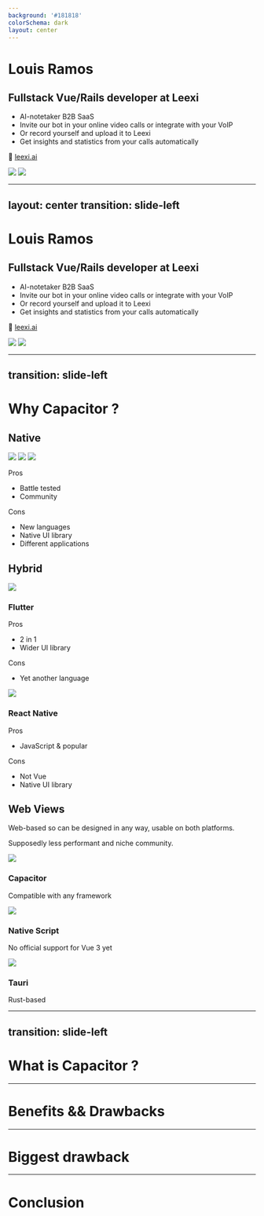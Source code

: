 ```yaml
---
background: '#181818'
colorSchema: dark
layout: center
---
```


<div class="flex gap-8 max-w-full">
  <div class="min-w-0 space-y-8">
    <div>
      <h1>Louis Ramos</h1>
      <h2>Fullstack Vue/Rails developer at Leexi</h2>
    </div>
    <ul v-click="1">
      <li>AI-notetaker B2B SaaS</li>
      <li>Invite our bot in your online video calls or integrate with your VoIP</li>
      <li>Or record yourself and upload it to Leexi</li>
      <li>Get insights and statistics from your calls automatically</li>
    </ul>
    <p v-click="1">
      🔗
      <a href="https://www.leexi.ai/">leexi.ai</a>
    </p>
  </div>

  <div class="relative shrink-0 w-60">
    <img class="rounded-xl" src="/images/pp.webp" />
    <img v-click="1" class="absolute w-20 -bottom-10 -left-10 bg-white px-3 py-3.5 rounded-xl" src="/images/leexi.png" />
  </div>
</div>

---
layout: center
transition: slide-left
---

<div class="flex gap-8 max-w-full">
  <div class="min-w-0 space-y-8">
    <div>
      <h1>Louis Ramos</h1>
      <h2>Fullstack Vue/Rails developer at Leexi</h2>
    </div>
    <ul>
      <li>AI-notetaker B2B SaaS</li>
      <li>Invite our bot in your online video calls or integrate with your VoIP</li>
      <li class="text-[#80eec0]">Or record yourself and upload it to Leexi</li>
      <li>Get insights and statistics from your calls automatically</li>
    </ul>
    <p>
      🔗
      <a href="https://www.leexi.ai/">leexi.ai</a>
    </p>
  </div>

  <div class="relative shrink-0 w-60">
    <img class="rounded-xl" src="/images/pp.webp" />
    <img class="absolute w-20 -bottom-10 -left-10 bg-white px-3 py-3.5 rounded-xl" src="/images/leexi.png" />
  </div>
</div>

---
transition: slide-left
---

<h1>Why Capacitor ?</h1>
<div class="grid grid-cols-3 gap-8">
  <div class="bg-[#222222] rounded p-4 space-y-8">
    <div class="flex gap-4 justify-between items-center">
      <h2 class="!text-2xl">Native</h2>
        <div class="flex gap-2">
          <img class="h-8" src="/images/java.png" />
          <img class="h-8" src="/images/kotlin.png" />
          <img class="h-8" src="/images/swift.png" />
      </div>
    </div>
    <div class="bg-[#181818] p-4 rounded">
      <p class="!m-0">Pros</p>
      <ul>
        <li>Battle tested</li>
        <li>Community</li>
      </ul>
    </div>
    <div class="bg-[#181818] p-4 rounded">
      <p class="!m-0">Cons</p>
      <ul>
        <li>New languages</li>
        <li>Native UI library</li>
        <li>Different applications</li>
      </ul>
    </div>
  </div>
  <div v-click="1" class="bg-[#222222] rounded p-4 space-y-4">
    <h2 class="!text-2xl">Hybrid</h2>
    <div class="bg-[#181818] px-4 py-2 rounded">
      <div class="flex items-center gap-2">
        <img class="h-4" src="/images/flutter.png" />
        <h3 class="!text-lg">Flutter</h3>
      </div>
      <p class="!m-0 text-sm">Pros</p>
      <ul class="text-xs">
        <li>2 in 1</li>
        <li>Wider UI library</li>
      </ul>
      <p class="!m-0 text-sm">Cons</p>
      <ul class="text-xs">
        <li>Yet another language</li>
      </ul>
    </div>
    <div v-click="2" class="bg-[#181818] px-4 py-2 rounded">
      <div class="flex items-center gap-2">
        <img class="h-4" src="/images/react.png" />
        <h3 class="!text-lg">React Native</h3>
      </div>
      <p class="!m-0 text-sm">Pros</p>
      <ul class="text-xs">
        <li>JavaScript & popular</li>
      </ul>
      <p class="!m-0 text-sm">Cons</p>
      <ul class="text-xs">
        <li>Not Vue</li>
        <li>Native UI library</li>
      </ul>
    </div>
  </div>
  <div v-click="3" class="bg-[#222222] rounded p-4 space-y-4">
    <div>
      <h2 class="!text-2xl">Web Views</h2>
      <p class="text-sm !m-0">Web-based so can be designed in any way, usable on both platforms.</p>
      <p class="text-sm !m-0">Supposedly less performant and niche community.</p>
    </div>
    <div v-click="4" class="bg-[#181818] px-4 py-2 rounded">
      <div class="flex items-center gap-2">
        <img class="h-4" src="/images/capacitor.png" />
        <h3 class="!text-lg">Capacitor</h3>
      </div>
      <p class="!m-0 text-xs">Compatible with any framework</p>
    </div>
    <div v-click="4" class="bg-[#181818] px-4 py-2 rounded">
      <div class="flex items-center gap-2">
        <img class="h-4" src="/images/nativescript.png" />
        <h3 class="!text-lg">Native Script</h3>
      </div>
      <p class="!m-0 text-xs">No official support for Vue 3 yet</p>
    </div>
    <div v-click="4" class="bg-[#181818] px-4 py-2 rounded">
      <div class="flex items-center gap-2">
        <img class="h-4" src="/images/tauri.png" />
        <h3 class="!text-lg">Tauri</h3>
      </div>
      <p class="!m-0 text-xs">Rust-based</p>
    </div>
  </div>
</div>

---
transition: slide-left
---

# What is Capacitor ?

---

# Benefits && Drawbacks

---

# Biggest drawback

---

# Conclusion
